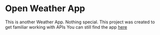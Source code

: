# Open Weather App

This is another Weather App. Nothing special. This project was created to get familiar working with APIs
You can still find the app [here](https://play.google.com/store/apps/details?id=com.iqsoft.openweather)
